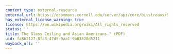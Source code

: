 ```yaml
---
content_type: external-resource
external_url: https://ecommons.cornell.edu/server/api/core/bitstreams/5f6e631f-4090-4032-bbdd-53e7d071afb6/content
has_external_license_warning: true
license: https://en.wikipedia.org/wiki/All_rights_reserved
status: ''
title: The Glass Ceiling and Asian Americans." (PDF)
uid: fa8b2127-8fa3-47d5-9aa1-9b83620d5211
wayback_url: ''
---
```

